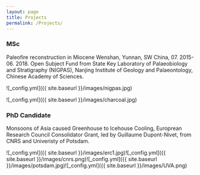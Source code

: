 ```yaml
---
layout: page
title: Projects
permalink: /Projects/
---
```



### MSc

Paleofire reconstruction in Miocene Wenshan, Yunnan, SW China, 07. 2015-06. 2018. Open Subject Fund from State Key Laboratory of Palaeobiology and Stratigraphy (NIGPAS), Nanjing Institute of Geology and Palaeontology, Chinese Academy of Sciences.

![_config.yml]({{ site.baseurl }}/images/nigpas.jpg)

![_config.yml]({{ site.baseurl }}/images/charcoal.jpg)


### PhD Candidate

Monsoons of Asia caused Greenhouse to Icehouse Cooling, Europrean Research Council Consolidator Grant, led by Guillaume Dupont-Nivet, from CNRS and Univeristy of Potsdam.

![_config.yml]({{ site.baseurl }}/images/erc1.jpg)![_config.yml]({{ site.baseurl }}/images/cnrs.png)![_config.yml]({{ site.baseurl }}/images/potsdam.jpg)![_config.yml]({{ site.baseurl }}/images/UVA.png)
